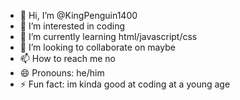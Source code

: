 - 👋 Hi, I’m @KingPenguin1400
- 👀 I’m interested in coding
- 🌱 I’m currently learning html/javascript/css
- 💞️ I’m looking to collaborate on maybe
- 📫 How to reach me no
- 😄 Pronouns: he/him
- ⚡ Fun fact: im kinda good at coding at a young age

<!---
KingPenguin1400/KingPenguin1400 is a ✨ special ✨ repository because its `README.md` (this file) appears on your GitHub profile.
You can click the Preview link to take a look at your changes.
--->
